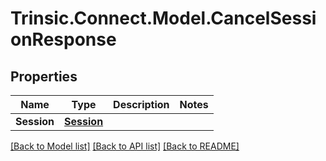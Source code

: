 # Trinsic.Connect.Model.CancelSessionResponse

## Properties

Name | Type | Description | Notes
------------ | ------------- | ------------- | -------------
**Session** | [**Session**](Session.md) |  | 

[[Back to Model list]](../README.md#documentation-for-models) [[Back to API list]](../README.md#documentation-for-api-endpoints) [[Back to README]](../README.md)

